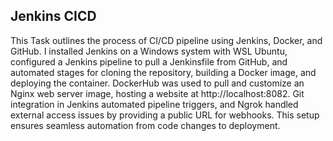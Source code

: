 ## Jenkins CICD
This Task outlines the process of CI/CD pipeline using Jenkins, Docker, and GitHub. I installed Jenkins on a Windows system with WSL Ubuntu, configured a Jenkins pipeline to pull a Jenkinsfile from GitHub, and automated stages for cloning the repository, building a Docker image, and deploying the container. DockerHub was used to pull and customize an Nginx web server image, hosting a website at http://localhost:8082. Git integration in Jenkins automated pipeline triggers, and Ngrok handled external access issues by providing a public URL for webhooks. This setup ensures seamless automation from code changes to deployment.
